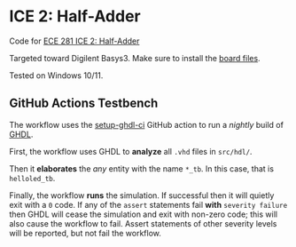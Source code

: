 # ICE 2: Half-Adder

Code for [ECE 281 ICE 2: Half-Adder](https://usafa-ece.github.io/ece281-book/ICE/ICE2.html)

Targeted toward Digilent Basys3. Make sure to install the [board files](https://github.com/Xilinx/XilinxBoardStore/tree/2018.2/boards/Digilent/basys3).

Tested on Windows 10/11.

## GitHub Actions Testbench

The workflow uses the [setup-ghdl-ci](https://github.com/ghdl/setup-ghdl-ci) GitHub action
to run a *nightly* build of [GHDL](https://ghdl.github.io/ghdl/).

First, the workflow uses GHDL to **analyze** all `.vhd` files in `src/hdl/`.

Then it **elaborates** the *any* entity with the name `*_tb`. In this case, that is `helloled_tb`.

Finally, the workflow **runs** the simulation. If successful then it will quietly exit with a `0` code.
If any of the `assert` statements fail **with** `severity failure` then GHDL will cease the simulation and exit with non-zero code; this will also cause the workflow to fail.
Assert statements of other severity levels will be reported, but not fail the workflow.
